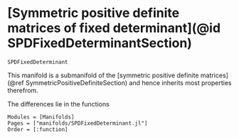 # [Symmetric positive definite matrices of fixed determinant](@id SPDFixedDeterminantSection)

```@docs
SPDFixedDeterminant
```

This manifold is a submanifold of the [symmetric positive definite matrices](@ref SymmetricPositiveDefiniteSection) and hence inherits most properties therefrom.

The differences lie in the functions

```@autodocs
Modules = [Manifolds]
Pages = ["manifolds/SPDFixedDeterminant.jl"]
Order = [:function]
```

